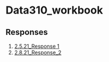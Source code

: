 # Data310_workbook

## Responses
1. [2.5.21_Response 1](https://sglott.github.io/Data310_workbook/2.5.21_Response1.md)
2. [2.8.21_Response_2](https://github.com/SGLott/Data310_workbook/blob/main/2.8.21_Response2.md)
